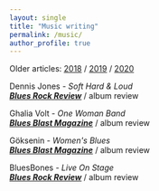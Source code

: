 ```yaml
---
layout: single
title: "Music writing"
permalink: /music/
author_profile: true
---
```

Older articles: [2018](https://steven.ovadia.org/music/2018) / [2019](https://steven.ovadia.org/music/2019) / [2020](https://steven.ovadia.org/music/2020)

Dennis Jones - *Soft Hard & Loud*  
[***Blues Rock Review***](http://www.bluesblastmagazine.com/dennis-jones-soft-hard-loud-album-review/) / album review

Ghalia Volt - *One Woman Band*  
[***Blues Blast Magazine***](https://bluesrockreview.com/2021/01/ghalia-volt-one-woman-band-review.html) / album review

Göksenin - *Women's Blues*  
[***Blues Blast Magazine***](http://www.bluesblastmagazine.com/goksenin-womens-blues-album-review/) / album review

BluesBones - *Live On Stage*  
[***Blues Rock Review***](https://bluesrockreview.com/2021/01/the-bluesbones-live-on-stage-review.html) / album review